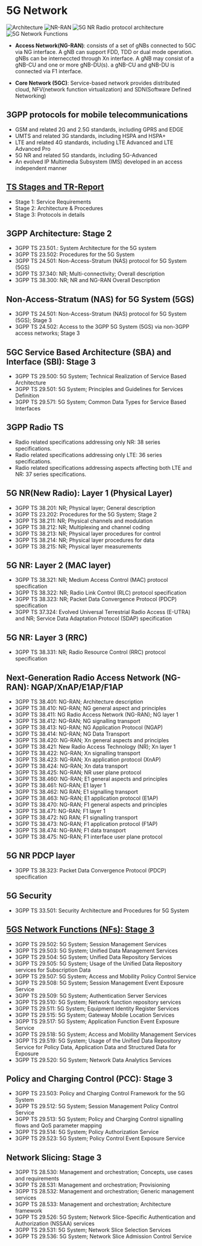 # 5G Network
![Architecture](https://www.rfwireless-world.com/images/5G-NR-overall-architecture.jpg)
![NR-RAN](https://www.rfwireless-world.com/images/5G-NR-RAN-architecture.jpg)
![5G NR Radio protocol architecture](https://www.rfwireless-world.com/images/5G-NR-radio-protocol-stack.jpg)
![5G Network Functions](https://www.metaswitch.com/hs-fs/hubfs/Blogs/what%20is%20a%205G%20Service%20Based%20Architectire%20blog.jpg?width=902&name=what%20is%20a%205G%20Service%20Based%20Architectire%20blog.jpg)

- **Access Network(NG-RAN)**: consists of a set of gNBs connected to 5GC via NG interface. A gNB can support FDD, TDD or dual mode operation. 
gNBs can be interneccted through Xn interface. A gNB may consist of a gNB-CU and one or more gNB-DU(s). a gNB-CU and gNB-DU is connected via F1 interface.
     
- **Core Network (5GC)**: Service-based network provides distributed cloud, NFV(network function virtualization) and SDN(Software Defined Networking)

## 3GPP protocols for mobile telecommunications
- GSM and related 2G and 2.5G standards, including GPRS and EDGE
- UMTS and related 3G standards, including HSPA and HSPA+
- LTE and related 4G standards, including LTE Advanced and LTE Advanced Pro
- 5G NR and related 5G standards, including 5G-Advanced
- An evolved IP Multimedia Subsystem (IMS) developed in an access independent manner
    
## [TS Stages and TR-Report](https://www.3gpp.org/dynareport/SpecList.htm?release=Rel-16&tech=4&ts=1&tr=1)
- Stage 1: Service Requirements
- Stage 2: Architecture & Procedures
- Stage 3: Protocols in details

## 3GPP Architecture: Stage 2
- 3GPP TS 23.501.: System Architecture for the 5G system
- 3GPP TS 23.502: Procedures for the 5G System
- 3GPP TS 24.501: Non-Access-Stratum (NAS) protocol for 5G System (5GS)
- 3GPP TS 37.340: NR; Multi-connectivity; Overall description
- 3GPP TS 38.300: NR; NR and NG-RAN Overall Description

## Non-Access-Stratum (NAS) for 5G System (5GS)
- 3GPP TS 24.501: Non-Access-Stratum (NAS) protocol for 5G System (5GS); Stage 3
- 3GPP TS 24.502: Access to the 3GPP 5G System (5GS) via non-3GPP access networks; Stage 3

## 5GC Service Based Architecture (SBA) and Interface (SBI): Stage 3
- 3GPP TS 29.500: 5G System; Technical Realization of Service Based Architecture
- 3GPP TS 29.501: 5G System; Principles and Guidelines for Services Definition
- 3GPP TS 29.571: 5G System; Common Data Types for Service Based Interfaces

## 3GPP Radio TS
- Radio related specifications addressing only NR: 38 series specifications.
- Radio related specifications addressing only LTE: 36 series specifications.
- Radio related specifications addressing aspects affecting both LTE and NR: 37 series specifications.

## 5G NR(New Radio): Layer 1 (Physical Layer)
- 3GPP TS 38.201: NR; Physical layer; General description
- 3GPP TS 23.202: Procedures for the 5G System; Stage 2
- 3GPP TS 38.211: NR; Physical channels and modulation
- 3GPP TS 38.212: NR; Multiplexing and channel coding
- 3GPP TS 38.213: NR; Physical layer procedures for control
- 3GPP TS 38.214: NR; Physical layer procedures for data
- 3GPP TS 38.215: NR; Physical layer measurements

## 5G NR: Layer 2 (MAC layer)
- 3GPP TS 38.321: NR; Medium Access Control (MAC) protocol specification
- 3GPP TS 38.322: NR; Radio Link Control (RLC) protocol specification
- 3GPP TS 38.323: NR; Packet Data Convergence Protocol (PDCP) specification
- 3GPP TS 37.324: Evolved Universal Terrestrial Radio Access (E-UTRA) and NR; Service Data Adaptation Protocol (SDAP) specification

## 5G NR: Layer 3 (RRC)
- 3GPP TS 38.331: NR; Radio Resource Control (RRC) protocol specification

## Next-Generation Radio Access Network (NG-RAN): NGAP/XnAP/E1AP/F1AP
- 3GPP TS 38.401: NG-RAN; Architecture description
- 3GPP TS 38.410: NG-RAN; NG general aspect and principles
- 3GPP TS 38.411: NG Radio Access Network (NG-RAN); NG layer 1
- 3GPP TS 38.412: NG-RAN; NG signalling transport
- 3GPP TS 38.413: NG-RAN; NG Application Protocol (NGAP)
- 3GPP TS 38.414: NG-RAN; NG Data Transport
- 3GPP TS 38.420: NG-RAN; Xn general aspects and principles
- 3GPP TS 38.421: New Radio Access Technology (NR); Xn layer 1
- 3GPP TS 38.422: NG-RAN; Xn signalling transport
- 3GPP TS 38.423: NG-RAN; Xn application protocol (XnAP)
- 3GPP TS 38.424: NG-RAN; Xn data transport
- 3GPP TS 38.425: NG-RAN; NR user plane protocol
- 3GPP TS 38.460: NG-RAN; E1 general aspects and principles
- 3GPP TS 38.461: NG-RAN; E1 layer 1
- 3GPP TS 38.462: NG RAN; E1 signalling transport
- 3GPP TS 38.463: NG-RAN; E1 application protocol (E1AP)
- 3GPP TS 38.470: NG-RAN; F1 general aspects and principles
- 3GPP TS 38.471: NG-RAN; F1 layer 1
- 3GPP TS 38.472: NG RAN; F1 signalling transport
- 3GPP TS 38.473: NG-RAN; F1 application protocol (F1AP)
- 3GPP TS 38.474: NG-RAN; F1 data transport
- 3GPP TS 38.475: NG-RAN; F1 interface user plane protocol

## 5G NR PDCP layer
- 3GPP TS 38.323: Packet Data Convergence Protocol (PDCP) specification 

## 5G Security
- 3GPP TS 33.501: Security Architecture and Procedures for 5G System

## [5GS Network Functions (NFs): Stage 3](https://www.3gpp.org/ftp/Specs/archive/29_series/)
- 3GPP TS 29.502: 5G System; Session Management Services
- 3GPP TS 29.503: 5G System; Unified Data Management Services
- 3GPP TS 29.504: 5G System; Unified Data Repository Services
- 3GPP TS 29.505: 5G System; Usage of the Unified Data Repository services for Subscription Data
- 3GPP TS 29.507: 5G System; Access and Mobility Policy Control Service
- 3GPP TS 29.508: 5G System; Session Management Event Exposure Service
- 3GPP TS 29.509: 5G System; Authentication Server Services
- 3GPP TS 29.510: 5G System; Network function repository services
- 3GPP TS 29.511: 5G System; Equipment Identity Register Services
- 3GPP TS 29.515: 5G System; Gateway Mobile Location Services
- 3GPP TS 29.517: 5G System; Application Function Event Exposure Service
- 3GPP TS 29.518: 5G System; Access and Mobility Management Services
- 3GPP TS 29.519: 5G System; Usage of the Unified Data Repository Service for Policy Data, Application Data and Structured Data for Exposure
- 3GPP TS 29.520: 5G System; Network Data Analytics Services

## Policy and Charging Control (PCC): Stage 3
- 3GPP TS 23.503: Policy and Charging Control Framework for the 5G System
- 3GPP TS 29.512: 5G System; Session Management Policy Control Service
- 3GPP TS 29.513: 5G System; Policy and Charging Control signalling flows and QoS parameter mapping
- 3GPP TS 29.514: 5G System; Policy Authorization Service
- 3GPP TS 29.523: 5G System; Policy Control Event Exposure Service

## Network Slicing: Stage 3
- 3GPP TS 28.530: Management and orchestration; Concepts, use cases and requirements
- 3GPP TS 28.531: Management and orchestration; Provisioning
- 3GPP TS 28.532: Management and orchestration; Generic management services
- 3GPP TS 28.533: Management and orchestration; Architecture framework
- 3GPP TS 29.526: 5G System; Network Slice-Specific Authentication and Authorization (NSSAA) services
- 3GPP TS 29.531: 5G System; Network Slice Selection Services
- 3GPP TS 29.536: 5G System; Network Slice Admission Control Service

